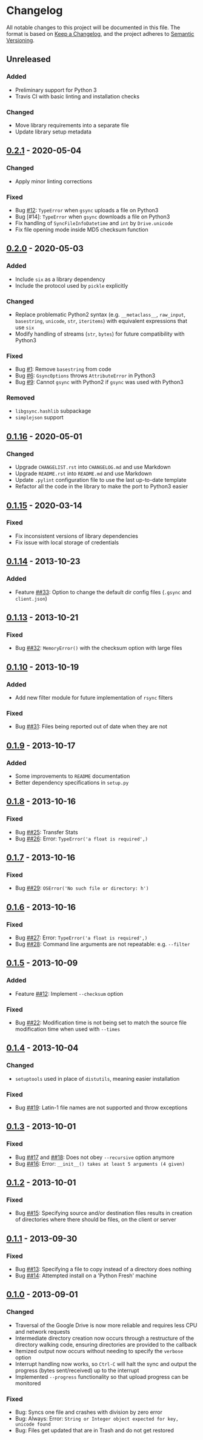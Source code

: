 # Changelog

All notable changes to this project will be documented in this file. The format
is based on [Keep a Changelog](https://keepachangelog.com/en/1.0.0/), and the
project adheres to [Semantic Versioning](https://semver.org/spec/v2.0.0.html).

## Unreleased

### Added
- Preliminary support for Python 3
- Travis CI with basic linting and installation checks

### Changed
- Move library requirements into a separate file
- Update library setup metadata

## [0.2.1] - 2020-05-04

### Changed
- Apply minor linting corrections

### Fixed
- Bug [#12]: `TypeError` when `gsync` uploads a file on Python3
- Bug [#14]: `TypeError` when `gsync` downloads a file on Python3
- Fix handling of `SyncFileInfoDatetime` and `int` by `Drive.unicode`
- Fix file opening mode inside MD5 checksum function

## [0.2.0] - 2020-05-03

### Added
- Include `six` as a library dependency
- Include the protocol used by `pickle` explicitly

### Changed
- Replace problematic Python2 syntax (e.g. `__metaclass__`, `raw_input`,
  `basestring`, `unicode`, `str`, `iteritems`) with equivalent expressions
  that use `six`
- Modify handling of streams (`str`, `bytes`) for future compatibility
  with Python3

### Fixed
- Bug [#1]: Remove `basestring` from code
- Bug [#6]: `GsyncOptions` throws `AttributeError` in Python3
- Bug [#9]: Cannot `gsync` with Python2 if `gsync` was used with Python3

### Removed
- `libgsync.hashlib` subpackage
- `simplejson` support

## [0.1.16] - 2020-05-01

### Changed
- Upgrade `CHANGELIST.rst` into `CHANGELOG.md` and use Markdown
- Upgrade `README.rst` into `README.md` and use Markdown
- Update `.pylint` configuration file to use the last up-to-date template
- Refactor all the code in the library to make the port to Python3 easier

## [0.1.15] - 2020-03-14

### Fixed
- Fix inconsistent versions of library dependencies
- Fix issue with local storage of credentials

## [0.1.14] - 2013-10-23

### Added
- Feature [##33]: Option to change the default dir config files (`.gsync` and
  `client.json`) 

## [0.1.13] - 2013-10-21

### Fixed
- Bug [##32]: `MemoryError()` with the checksum option with large files

## [0.1.10] - 2013-10-19

### Added
- Add new filter module for future implementation of `rsync` filters

### Fixed
- Bug [##31]: Files being reported out of date when they are not

## [0.1.9] - 2013-10-17

### Added
- Some improvements to `README` documentation
- Better dependency specifications in `setup.py`

## [0.1.8] - 2013-10-16

### Fixed
- Bug [##25]: Transfer Stats
- Bug [##26]: Error: `TypeError('a float is required',)`

## [0.1.7] - 2013-10-16

### Fixed
- Bug [##29]: `OSError('No such file or directory: h')`

## [0.1.6] - 2013-10-16

### Fixed
- Bug [##27]: Error: `TypeError('a float is required',)`
- Bug [##28]: Command line arguments are not repeatable: e.g. `--filter`

## [0.1.5] - 2013-10-09

### Added
- Feature [##12]: Implement `--checksum` option

### Fixed
- Bug [##22]: Modification time is not being set to match the source
  file modification time when used with `--times` 

## [0.1.4] - 2013-10-04

### Changed
- `setuptools` used in place of `distutils`, meaning easier installation

### Fixed
- Bug [##19]: Latin-1 file names are not supported and throw exceptions

## [0.1.3] - 2013-10-01

### Fixed
- Bug [##17] and [##18]: Does not obey `--recursive` option anymore
- Bug [##16]: Error: `__init__() takes at least 5 arguments (4 given)`

## [0.1.2] - 2013-10-01

### Fixed
- Bug [##15]: Specifying source and/or destination files results in creation
  of directories where there should be files, on the client or server

## [0.1.1] - 2013-09-30

### Fixed
- Bug [##13]: Specifying a file to copy instead of a directory does nothing
- Bug [##14]: Attempted install on a 'Python Fresh' machine

## [0.1.0] - 2013-09-01

### Changed
- Traversal of the Google Drive is now more reliable and requires less CPU
  and network requests
- Intermediate directory creation now occurs through a restructure of the
  directory walking code, ensuring directories are provided to the callback
- Itemized output now occurs without needing to specify the `verbose` option
- Interrupt handling now works, so `Ctrl-C` will halt the sync and output the
  progress (bytes sent/received) up to the interrupt
- Implemented `--progress` functionality so that upload progress can be
  monitored

### Fixed
- Bug: Syncs one file and crashes with division by zero error
- Bug: Always: Error:
  `String or Integer object expected for key, unicode found`
- Bug: Files get updated that are in Trash and do not get restored


[0.2.1]:
https://github.com/molinav/gsync/compare/v0.2.0...v0.2.1
[0.2.0]:
https://github.com/molinav/gsync/compare/v0.1.16...v0.2.0
[0.1.16]:
https://github.com/molinav/gsync/compare/v0.1.15...v0.1.16
[0.1.15]:
https://github.com/molinav/gsync/compare/759d7dc9...v0.1.15
[0.1.14]:
https://github.com/iwonbigbro/gsync/compare/01625671...759d7dc9
[0.1.13]:
https://github.com/iwonbigbro/gsync/compare/c7bec5ac...01625671
[0.1.10]:
https://github.com/iwonbigbro/gsync/compare/f38abf44...c7bec5ac
[0.1.9]:
https://github.com/iwonbigbro/gsync/compare/fe37e4fd...f38abf44
[0.1.8]:
https://github.com/iwonbigbro/gsync/compare/b11e2f8a...fe37e4fd
[0.1.7]:
https://github.com/iwonbigbro/gsync/compare/ada55a5c...b11e2f8a
[0.1.6]:
https://github.com/iwonbigbro/gsync/compare/5575a3ff...ada55a5c
[0.1.5]:
https://github.com/iwonbigbro/gsync/compare/2f2ce186...5575a3ff
[0.1.4]:
https://github.com/iwonbigbro/gsync/compare/8aee2d8b...2f2ce186
[0.1.3]:
https://github.com/iwonbigbro/gsync/compare/236bb255...8aee2d8b
[0.1.2]:
https://github.com/iwonbigbro/gsync/compare/50dea079...236bb255
[0.1.1]:
https://github.com/iwonbigbro/gsync/compare/5abf8886...50dea079
[0.1.0]:
https://github.com/iwonbigbro/gsync/commit/5abf8886


[#12]:
https://github.com/molinav/gsync/issues/12
[#9]:
https://github.com/molinav/gsync/issues/9
[#6]:
https://github.com/molinav/gsync/issues/6
[#1]:
https://github.com/molinav/gsync/issues/1
[##33]:
https://github.com/iwonbigbro/gsync/issues/33
[##32]:
https://github.com/iwonbigbro/gsync/issues/32
[##31]:
https://github.com/iwonbigbro/gsync/issues/31
[##29]:
https://github.com/iwonbigbro/gsync/issues/29
[##28]:
https://github.com/iwonbigbro/gsync/issues/28
[##27]:
https://github.com/iwonbigbro/gsync/issues/27
[##26]:
https://github.com/iwonbigbro/gsync/issues/26
[##25]:
https://github.com/iwonbigbro/gsync/issues/25
[##22]:
https://github.com/iwonbigbro/gsync/issues/22
[##19]:
https://github.com/iwonbigbro/gsync/issues/19
[##18]:
https://github.com/iwonbigbro/gsync/issues/18
[##17]:
https://github.com/iwonbigbro/gsync/issues/17
[##16]:
https://github.com/iwonbigbro/gsync/issues/16
[##15]:
https://github.com/iwonbigbro/gsync/issues/15
[##14]:
https://github.com/iwonbigbro/gsync/issues/14
[##13]:
https://github.com/iwonbigbro/gsync/issues/13
[##12]:
https://github.com/iwonbigbro/gsync/issues/12

